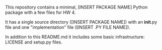 This repository contains a minimal, [INSERT PACKAGE NAME] Python package with a few files for HW 4.

It has a single source directory ([INSERT PACKAGE NAME]) with an __init__.py file and one "implementation" file ([INSERT .PY FILE NAME]).

In addition to this README.md it includes some basic infrastructure: LICENSE and setup.py files.
